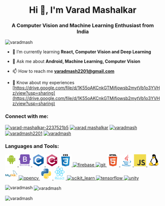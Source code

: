 <h1 align="center">Hi 👋, I'm Varad Mashalkar</h1>
<h3 align="center">A Computer Vision and Machine Learning Enthusiast from India</h3>

<p align="left"> <img src="https://komarev.com/ghpvc/?username=varadmash&label=Profile%20views&color=0e75b6&style=flat" alt="varadmash" /> </p>

- 🌱 I’m currently learning **React, Computer Vision and Deep Learning**

- 💬 Ask me about **Android, Machine Learning, Computer Vision**

- 📫 How to reach me **varadmash2201@gmail.com**

- 📄 Know about my experiences [https://drive.google.com/file/d/1K55oAKCnkGTMifjowsb2mytVb1o3YVHz/view?usp=sharing](https://drive.google.com/file/d/1K55oAKCnkGTMifjowsb2mytVb1o3YVHz/view?usp=sharing)

<h3 align="left">Connect with me:</h3>
<p align="left">
<a href="https://linkedin.com/in/varad-mashalkar-2237521b5" target="blank"><img align="center" src="https://raw.githubusercontent.com/rahuldkjain/github-profile-readme-generator/master/src/images/icons/Social/linked-in-alt.svg" alt="varad-mashalkar-2237521b5" height="30" width="40" /></a>
<a href="https://kaggle.com/varadmashalkar" target="blank"><img align="center" src="https://raw.githubusercontent.com/rahuldkjain/github-profile-readme-generator/master/src/images/icons/Social/kaggle.svg" alt="varad mashalkar" height="30" width="40" /></a>
<a href="https://www.codechef.com/users/varadmash" target="blank"><img align="center" src="https://cdn.jsdelivr.net/npm/simple-icons@3.1.0/icons/codechef.svg" alt="varadmash" height="30" width="40" /></a>
<a href="https://www.hackerrank.com/varadmash2201" target="blank"><img align="center" src="https://raw.githubusercontent.com/rahuldkjain/github-profile-readme-generator/master/src/images/icons/Social/hackerrank.svg" alt="varadmash2201" height="30" width="40" /></a>
<a href="https://www.leetcode.com/varadmash" target="blank"><img align="center" src="https://raw.githubusercontent.com/rahuldkjain/github-profile-readme-generator/master/src/images/icons/Social/leet-code.svg" alt="varadmash" height="30" width="40" /></a>
</p>

<h3 align="left">Languages and Tools:</h3>
<p align="left"> <a href="https://developer.android.com" target="_blank"> <img src="https://raw.githubusercontent.com/devicons/devicon/master/icons/android/android-original-wordmark.svg" alt="android" width="40" height="40"/> </a> <a href="https://getbootstrap.com" target="_blank"> <img src="https://raw.githubusercontent.com/devicons/devicon/master/icons/bootstrap/bootstrap-plain-wordmark.svg" alt="bootstrap" width="40" height="40"/> </a> <a href="https://www.cprogramming.com/" target="_blank"> <img src="https://raw.githubusercontent.com/devicons/devicon/master/icons/c/c-original.svg" alt="c" width="40" height="40"/> </a> <a href="https://www.w3schools.com/cpp/" target="_blank"> <img src="https://raw.githubusercontent.com/devicons/devicon/master/icons/cplusplus/cplusplus-original.svg" alt="cplusplus" width="40" height="40"/> </a> <a href="https://www.w3schools.com/css/" target="_blank"> <img src="https://raw.githubusercontent.com/devicons/devicon/master/icons/css3/css3-original-wordmark.svg" alt="css3" width="40" height="40"/> </a> <a href="https://firebase.google.com/" target="_blank"> <img src="https://www.vectorlogo.zone/logos/firebase/firebase-icon.svg" alt="firebase" width="40" height="40"/> </a> <a href="https://git-scm.com/" target="_blank"> <img src="https://www.vectorlogo.zone/logos/git-scm/git-scm-icon.svg" alt="git" width="40" height="40"/> </a> <a href="https://www.w3.org/html/" target="_blank"> <img src="https://raw.githubusercontent.com/devicons/devicon/master/icons/html5/html5-original-wordmark.svg" alt="html5" width="40" height="40"/> </a> <a href="https://www.java.com" target="_blank"> <img src="https://raw.githubusercontent.com/devicons/devicon/master/icons/java/java-original.svg" alt="java" width="40" height="40"/> </a> <a href="https://developer.mozilla.org/en-US/docs/Web/JavaScript" target="_blank"> <img src="https://raw.githubusercontent.com/devicons/devicon/master/icons/javascript/javascript-original.svg" alt="javascript" width="40" height="40"/> </a> <a href="https://www.linux.org/" target="_blank"> <img src="https://raw.githubusercontent.com/devicons/devicon/master/icons/linux/linux-original.svg" alt="linux" width="40" height="40"/> </a> <a href="https://www.mysql.com/" target="_blank"> <img src="https://raw.githubusercontent.com/devicons/devicon/master/icons/mysql/mysql-original-wordmark.svg" alt="mysql" width="40" height="40"/> </a> <a href="https://opencv.org/" target="_blank"> <img src="https://www.vectorlogo.zone/logos/opencv/opencv-icon.svg" alt="opencv" width="40" height="40"/> </a> <a href="https://www.python.org" target="_blank"> <img src="https://raw.githubusercontent.com/devicons/devicon/master/icons/python/python-original.svg" alt="python" width="40" height="40"/> </a> <a href="https://reactjs.org/" target="_blank"> <img src="https://raw.githubusercontent.com/devicons/devicon/master/icons/react/react-original-wordmark.svg" alt="react" width="40" height="40"/> </a> <a href="https://scikit-learn.org/" target="_blank"> <img src="https://upload.wikimedia.org/wikipedia/commons/0/05/Scikit_learn_logo_small.svg" alt="scikit_learn" width="40" height="40"/> </a> <a href="https://www.tensorflow.org" target="_blank"> <img src="https://www.vectorlogo.zone/logos/tensorflow/tensorflow-icon.svg" alt="tensorflow" width="40" height="40"/> </a> <a href="https://unity.com/" target="_blank"> <img src="https://www.vectorlogo.zone/logos/unity3d/unity3d-icon.svg" alt="unity" width="40" height="40"/> </a> </p>

<p><img align="left" src="https://github-readme-stats.vercel.app/api/top-langs?username=varadmash&show_icons=true&locale=en&layout=compact" alt="varadmash" /></p>

<p>&nbsp;<img align="center" src="https://github-readme-stats.vercel.app/api?username=varadmash&show_icons=true&locale=en" alt="varadmash" /></p>

<p><img align="center" src="https://github-readme-streak-stats.herokuapp.com/?user=varadmash&" alt="varadmash" /></p>

